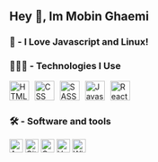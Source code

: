 ## Hey 👋, <strong>Im Mobin Ghaemi</strong>

### 🥰 - I Love <strong>Javascript</strong> and <strong>Linux</strong>!

<main>
  
  ### 👨🏻‍💻 - Technologies I Use

  <section>
    <img src="https://skillicons.dev/icons?i=html" height="35" alt="HTML" />
    <img width="2" />
    <img src="https://skillicons.dev/icons?i=css" height="35" alt="CSS" />
    <img width="2" />
    <img src="https://skillicons.dev/icons?i=sass" height="35" alt="SASS" />
    <img width="2" />
    <img src="https://skillicons.dev/icons?i=js" height="35" alt="Javascript" />
    <img width="2" />
    <img src="https://skillicons.dev/icons?i=react" height="35" alt="React" />
  </section>

  ### 🛠 - Software and tools
  <section>
    <img
      src="https://img.shields.io/badge/Arch%20Linux-5294e2?logo=archlinux&logoColor=white"
      height="24"
      alt="Arch Linux"
    />
    <img
      src="https://img.shields.io/badge/Git-F1502F?logo=git&logoColor=white"
      height="24"
      alt="Git"
    />
    <img
      src="https://img.shields.io/badge/Codepen-212529?logo=codepen&logoColor=white"
      height="24"
      alt="Codepen"
    />
    <img
      src="https://img.shields.io/badge/VS%20Code-0078d7?logo=xcode&logoColor=white"
      height="24"
      alt="Vs code"
    />
    <img
      src="https://img.shields.io/badge/Wine-990012?logo=wine&logoColor=white"
      height="24"
      alt="Wine"
    />
  </section>
</main>
